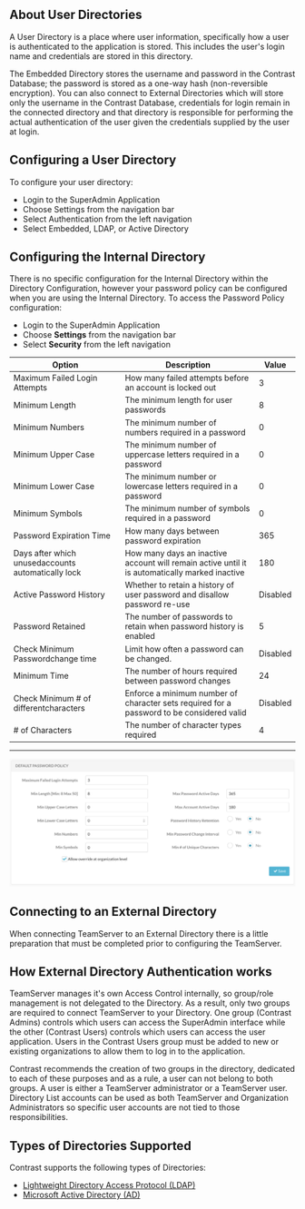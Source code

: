 <!--
title: "Configuring User Directories"
description: "A User Directory is a place where user information, specifically how a user is authenticated to the application is stored. This includes the user's login name and credentials are stored in this directory."
tags: "installation setup configuration AD LDAP directories EOP SuperAdmin"
-->

## About User Directories
A User Directory is a place where user information, specifically how a user is authenticated to the application is stored. This includes the user's login name and credentials are stored in this directory. 

The Embedded Directory stores the username and password in the Contrast Database; the password is stored as a one-way hash (non-reversible encryption). You can also connect to External Directories which will store only the username in the Contrast Database, credentials for login remain in the connected directory and that directory is responsible for performing the actual authentication of the user given the credentials supplied by the user at login. 

## Configuring a User Directory
To configure your user directory:
* Login to the SuperAdmin Application 
* Choose Settings from the navigation bar
* Select Authentication from the left navigation
* Select Embedded, LDAP, or Active Directory

## Configuring the Internal Directory
There is no specific configuration for the Internal Directory within the Directory Configuration, however your password policy can be configured when you are using the Internal Directory. To access the Password Policy configuration:

* Login to the SuperAdmin Application
* Choose **Settings** from the navigation bar
* Select **Security** from the left navigation 

| Option                                             | Description                                                                                    | Value    |
|----------------------------------------------------|------------------------------------------------------------------------------------------------|----------|
| Maximum Failed Login Attempts                      | How many failed attempts before an account is locked out                                       | 3        |
| Minimum Length                                     | The minimum length for user passwords                                                          | 8        |
| Minimum Numbers                                    | The minimum number of numbers required in a password                                           | 0        |
| Minimum Upper Case                                 | The minimum number of uppercase letters required in a password                                 | 0        |
| Minimum Lower Case                                 | The minimum number or lowercase letters required in a password                                 | 0        |
| Minimum Symbols                                    | The minimum number of symbols required in a password                                           | 0        |
| Password Expiration Time                           | How many days between password expiration                                                      | 365      |
| Days after which unusedaccounts automatically lock | How many days an inactive account will remain active until it is automatically marked inactive | 180      |
| Active Password History                            | Whether to retain a history of user password and disallow password re-use                      | Disabled |
| Password Retained                                  | The number of passwords to retain when password history is enabled                             | 5        |
| Check Minimum Passwordchange time                  | Limit how often a password can be changed.                                                     | Disabled |
| Minimum Time                                       | The number of hours required between password changes                                          | 24       |
| Check Minimum # of differentcharacters             | Enforce a minimum number of character sets required for a password to be considered valid      | Disabled |
| # of Characters                                    | The number of character types required                                                         | 4        |

---

<a href="assets/images/KB4-c08.png" rel="lightbox" title="Security Properties"><img class="thumbnail" src="assets/images/KB4-c08.png"/></a>

## Connecting to an External Directory
When connecting TeamServer to an External Directory there is a little preparation that must be completed prior to configuring the TeamServer. 

## How External Directory Authentication works
TeamServer manages it's own Access Control internally, so group/role management is not delegated to the Directory. As a result, only two groups are required to connect TeamServer to your Directory. One group (Contrast Admins) controls which users can access the SuperAdmin interface while the other (Contrast Users) controls which users can access the user application. Users in the Contrast Users group must be added to new or existing organizations to allow them to log in to the application. 

Contrast recommends the creation of two groups in the directory, dedicated to each of these purposes and as a rule, a user can not belong to both groups. A user is either a TeamServer administrator or a TeamServer user. Directory List accounts can be used as both TeamServer and Organization Administrators so specific user accounts are not tied to those responsibilities.

## Types of Directories Supported
Contrast supports the following types of Directories:

* [Lightweight Directory Access Protocol (LDAP)](admin_tsconfig.html#ldap)
* [Microsoft Active Directory (AD)](admin_tsconfig.html#ad2)
